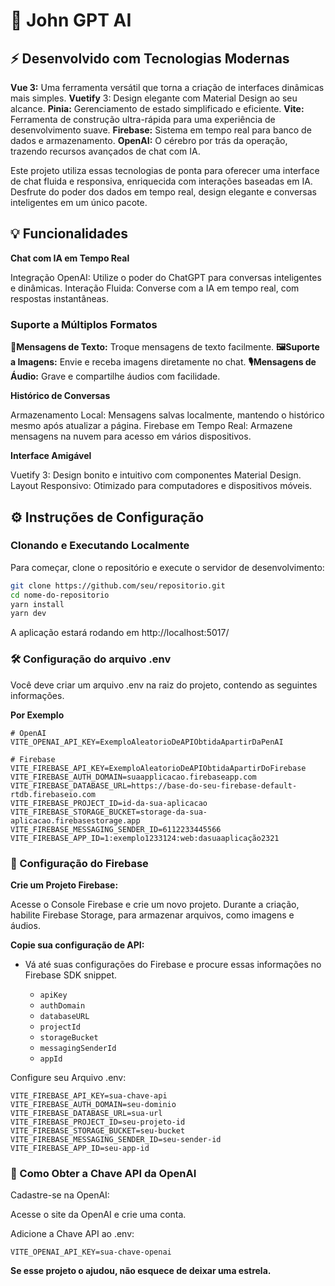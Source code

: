 # 🤖 John GPT AI


## ⚡ Desenvolvido com Tecnologias Modernas

**Vue 3:** Uma ferramenta versátil que torna a criação de interfaces dinâmicas mais simples.
**Vuetify** 3: Design elegante com Material Design ao seu alcance.
**Pinia:** Gerenciamento de estado simplificado e eficiente.
**Vite:** Ferramenta de construção ultra-rápida para uma experiência de desenvolvimento suave.
**Firebase:** Sistema em tempo real para banco de dados e armazenamento.
**OpenAI:** O cérebro por trás da operação, trazendo recursos avançados de chat com IA.

Este projeto utiliza essas tecnologias de ponta para oferecer uma interface de chat fluida e responsiva, enriquecida com interações baseadas em IA. Desfrute do poder dos dados em tempo real, design elegante e conversas inteligentes em um único pacote.

## 💡 Funcionalidades


**Chat com IA em Tempo Real**

Integração OpenAI: Utilize o poder do ChatGPT para conversas inteligentes e dinâmicas.
Interação Fluida: Converse com a IA em tempo real, com respostas instantâneas.



### Suporte a Múltiplos Formatos

**📝Mensagens de Texto:**
Troque mensagens de texto facilmente.
**🖼️Suporte a Imagens:**
Envie e receba imagens diretamente no chat.
**🎙️Mensagens de Áudio:**
Grave e compartilhe áudios com facilidade.


**Histórico de Conversas**

Armazenamento Local: Mensagens salvas localmente, mantendo o histórico mesmo após atualizar a página.
Firebase em Tempo Real: Armazene mensagens na nuvem para acesso em vários dispositivos.



**Interface Amigável**

Vuetify 3: Design bonito e intuitivo com componentes Material Design.
Layout Responsivo: Otimizado para computadores e dispositivos móveis.



## ⚙️ Instruções de Configuração

### Clonando e Executando Localmente

Para começar, clone o repositório e execute o servidor de desenvolvimento:
```bash
git clone https://github.com/seu/repositorio.git
cd nome-do-repositorio
yarn install
yarn dev
```

A aplicação estará rodando em http://localhost:5017/

### 🛠️ Configuração do arquivo .env

Você deve criar um arquivo .env na raiz do projeto, contendo as seguintes informações.

**Por Exemplo**

```env
# OpenAI
VITE_OPENAI_API_KEY=ExemploAleatorioDeAPIObtidaApartirDaPenAI

# Firebase
VITE_FIREBASE_API_KEY=ExemploAleatorioDeAPIObtidaApartirDoFirebase
VITE_FIREBASE_AUTH_DOMAIN=suaapplicacao.firebaseapp.com
VITE_FIREBASE_DATABASE_URL=https://base-do-seu-firebase-default-rtdb.firebaseio.com
VITE_FIREBASE_PROJECT_ID=id-da-sua-aplicacao
VITE_FIREBASE_STORAGE_BUCKET=storage-da-sua-aplicacao.firebasestorage.app
VITE_FIREBASE_MESSAGING_SENDER_ID=6112233445566
VITE_FIREBASE_APP_ID=1:exemplo1233124:web:dasuaaplicação2321
```


### 🔌 Configuração do Firebase


**Crie um Projeto Firebase:**

Acesse o Console Firebase e crie um novo projeto.
Durante a criação, habilite Firebase Storage, para armazenar arquivos, como imagens e áudios.

**Copie sua configuração de API:**
   - Vá até suas configurações do Firebase e procure essas informações no Firebase SDK snippet.

     - `apiKey`
     - `authDomain`
     - `databaseURL`
     - `projectId`
     - `storageBucket`
     - `messagingSenderId`
     - `appId`


Configure seu Arquivo .env:
```env
VITE_FIREBASE_API_KEY=sua-chave-api
VITE_FIREBASE_AUTH_DOMAIN=seu-dominio
VITE_FIREBASE_DATABASE_URL=sua-url
VITE_FIREBASE_PROJECT_ID=seu-projeto-id
VITE_FIREBASE_STORAGE_BUCKET=seu-bucket
VITE_FIREBASE_MESSAGING_SENDER_ID=seu-sender-id
VITE_FIREBASE_APP_ID=seu-app-id
```


### 🎯 Como Obter a Chave API da OpenAI


Cadastre-se na OpenAI:

Acesse o site da OpenAI e crie uma conta.



Adicione a Chave API ao .env:
```env
VITE_OPENAI_API_KEY=sua-chave-openai
```

**Se esse projeto o ajudou, não esquece de deixar uma estrela.**


